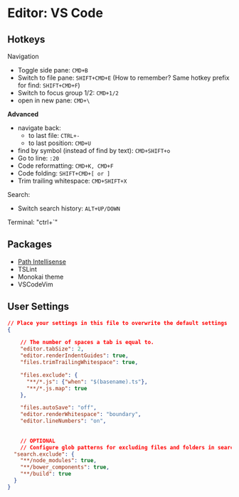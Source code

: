 # Editor: VS Code

## Hotkeys

Navigation
- Toggle side pane: `CMD+B`
- Switch to file pane: `SHIFT+CMD+E` (How to remember? Same hotkey prefix for find: `SHIFT+CMD+F`)
- Switch to focus group 1/2: `CMD+1/2`
- open in new pane: `CMD+\`

**Advanced**
- navigate back:
  - to last file: `CTRL+-`
  - to last position: `CMD+U`
- find by symbol (instead of find by text): `CMD+SHIFT+o`
- Go to line: `:20`
- Code reformatting: `CMD+K, CMD+F`
- Code folding: `SHIFT+CMD+[ or ]`
- Trim trailing whitespace: `CMD+SHIFT+X`

Search:
- Switch search history: `ALT+UP/DOWN` 

Terminal: "ctrl+`"

## Packages
- [Path Intellisense](https://marketplace.visualstudio.com/items?itemName=christian-kohler.path-intellisense)
- TSLint
- Monokai theme
- VSCodeVim

## User Settings
```json
// Place your settings in this file to overwrite the default settings
{

    // The number of spaces a tab is equal to.
    "editor.tabSize": 2,
    "editor.renderIndentGuides": true,
    "files.trimTrailingWhitespace": true,

    "files.exclude": {
      "**/*.js": {"when": "$(basename).ts"},
      "**/*.js.map": true
    },

    "files.autoSave": "off",
    "editor.renderWhitespace": "boundary",
    "editor.lineNumbers": "on",
    
    
    // OPTIONAL
    // Configure glob patterns for excluding files and folders in searches. Inherits all glob patterns from the files.exclude setting.
  "search.exclude": {
    "**/node_modules": true,
    "**/bower_components": true,
    "**/build": true
  }
}
```